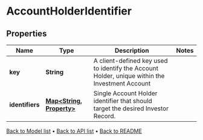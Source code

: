 

# AccountHolderIdentifier


## Properties

| Name | Type | Description | Notes |
|------------ | ------------- | ------------- | -------------|
|**key** | **String** | A client-defined key used to identify the Account Holder, unique within the Investment Account |  |
|**identifiers** | [**Map&lt;String, Property&gt;**](Property.md) | Single Account Holder identifier that should target the desired Investor Record. |  |



[Back to Model list](../README.md#documentation-for-models) &#8226; [Back to API list](../README.md#documentation-for-api-endpoints) &#8226; [Back to README](../README.md)


